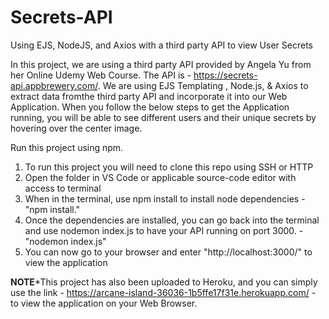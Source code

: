 # Secrets-API
Using EJS, NodeJS, and Axios with a third party API to view User Secrets

In this project, we are using a third party API provided by Angela Yu from her Online Udemy Web Course. The API is - https://secrets-api.appbrewery.com/. We are using EJS Templating , Node.js, & Axios to extract data fromthe third party API and incorporate it into our Web Application. When you follow the below steps to get the Application running, you will be able to see different users and their unique secrets by hovering over the center image.

Run this project using npm.

1) To run this project you will need to clone this repo using SSH or HTTP
2) Open the folder in VS Code or applicable source-code editor with access to terminal
3) When in the terminal, use npm install to install node dependencies - "npm install."
4) Once the dependencies are installed, you can go back into the terminal and use nodemon index.js to have your API running on port 3000. - "nodemon index.js"
5) You can now go to your browser and enter "http://localhost:3000/" to view the application


**NOTE***This project has also been uploaded to Heroku, and you can simply use the link - https://arcane-island-36036-1b5ffe17f31e.herokuapp.com/ - to view the application on your Web Browser.